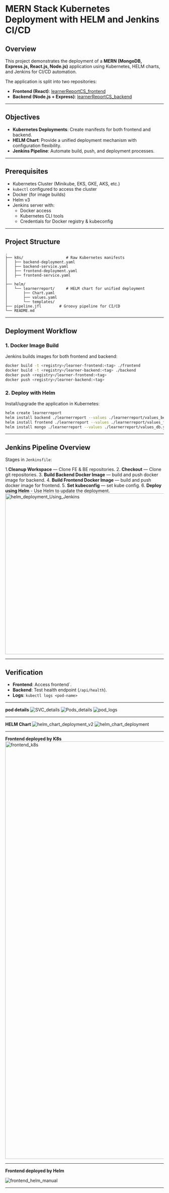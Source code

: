# MERN Stack Kubernetes Deployment with HELM and Jenkins CI/CD

## Overview

This project demonstrates the deployment of a **MERN (MongoDB, Express.js, React.js, Node.js)** application using Kubernetes, HELM charts, and Jenkins for CI/CD automation.

The application is split into two repositories:

- **Frontend (React)**: [learnerReportCS\_frontend](https://github.com/ranyabrkumar/Containerization_Container_Orchestration/tree/main/frontend)
- **Backend (Node.js + Express)**: [learnerReportCS\_backend](https://github.com/ranyabrkumar/Containerization_Container_Orchestration/tree/main/backend)

---

## Objectives

- **Kubernetes Deployments**: Create manifests for both frontend and backend.
- **HELM Chart**: Provide a unified deployment mechanism with configuration flexibility.
- **Jenkins Pipeline**: Automate build, push, and deployment processes.

---

## Prerequisites

- Kubernetes Cluster (Minikube, EKS, GKE, AKS, etc.)
- `kubectl` configured to access the cluster
- Docker (for image builds)
- Helm v3
- Jenkins server with:
  - Docker access
  - Kubernetes CLI tools
  - Credentials for Docker registry & kubeconfig

---

## Project Structure

```
.
├── k8s/                   # Raw Kubernetes manifests
│   ├── backend-deployment.yaml
│   ├── backend-service.yaml
│   ├── frontend-deployment.yaml
│   ├── frontend-service.yaml
│   
├── helm/
│   └── learnerreport/     # HELM chart for unified deployment
│       ├── Chart.yaml
│       ├── values.yaml
│       └── templates/
├── pipeline.jfl        # Groovy pipeline for CI/CD
└── README.md
```

---

## Deployment Workflow

### 1. Docker Image Build

Jenkins builds images for both frontend and backend:

```bash
docker build -t <registry>/learner-frontend:<tag> ./frontend
docker build -t <registry>/learner-backend:<tag> ./backend
docker push <registry>/learner-frontend:<tag>
docker push <registry>/learner-backend:<tag>
```

### 2. Deploy with Helm

Install/upgrade the application in Kubernetes:

```bash
helm create learnerreport
helm install backend ./learnerreport --values ./learnerreport/values_be.yaml
helm install frontend ./learnerreport --values ./learnerreport/values_fe.yaml
helm install mongo ./learnerreport --values ./learnerreport/values_db.yaml

```

---

## Jenkins Pipeline Overview

Stages in `Jenkinsfile`:

1.**Cleanup Workspace** — Clone FE & BE repositories.
2. **Checkout** — Clone git repositories.
3. **Build Backend Docker Image** — build and push docker image for backend.
4. **Build Frontend Docker Image** — build and push docker image for frontend.
5. **Set kubeconfig** — set kube config.
6. **Deploy using Helm** - Use Helm to update the deployment.
<img width="1103" height="510" alt="helm_deployment_Using_Jenkins" src="https://github.com/user-attachments/assets/35684a30-01b0-41bb-b5f7-346e4cbcb769" />

---

## Verification

- **Frontend**: Access frontend`.
- **Backend**: Test health endpoint (`/api/health`).
- **Logs**: `kubectl logs <pod-name>`
---
  **pod details**
![SVC_details](https://github.com/user-attachments/assets/1b46d3bf-27be-40f5-8860-efe8c4072e24)
![Pods_details](https://github.com/user-attachments/assets/cac1dbf2-91cb-4185-8132-f905b8abac01)
![pod_logs](https://github.com/user-attachments/assets/e6de541d-c943-47cf-b076-cc7e76d951d0)

---
**HELM Chart**
![helm_chart_deployment_v2](https://github.com/user-attachments/assets/5058726a-4ea0-4318-9ce3-d8f8a748a5fb)
![helm_chart_deployment](https://github.com/user-attachments/assets/d54ed3b4-78b9-4013-9606-7f9bc2a7ccaa)

---
**Frontend deployed by K8s**
<img width="2194" height="1323" alt="frontend_k8s" src="https://github.com/user-attachments/assets/4046b8e1-6668-4df6-a646-6a66678532b4" />

---
**Frontend deployed by Helm**

![frontend_helm_manual](https://github.com/user-attachments/assets/04f45271-48d6-44e8-876f-d5c940958b7d)

---

